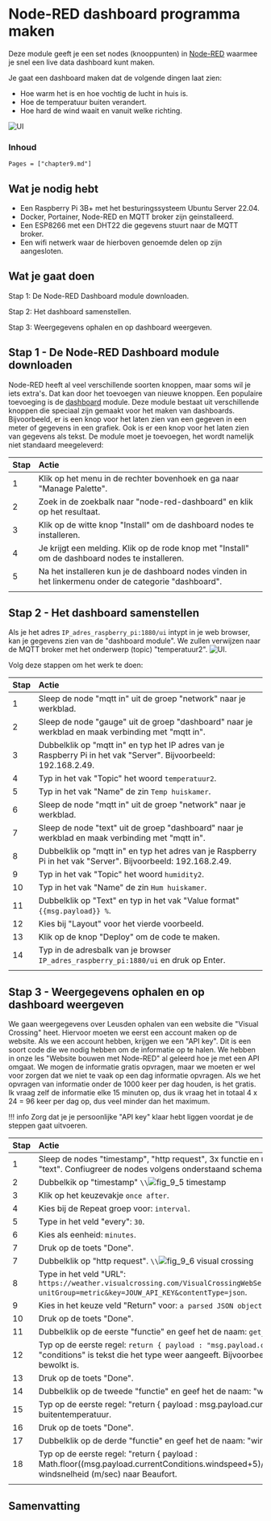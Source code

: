 # Node-RED dashboard programma maken

Deze module geeft je een set nodes (knooppunten) in [Node-RED](https://flows.nodered.org/node/node-red-dashboard) waarmee je snel een live data dashboard kunt maken.

Je gaat een dashboard maken dat de volgende dingen laat zien:
- Hoe warm het is en hoe vochtig de lucht in huis is.
- Hoe de temperatuur buiten verandert.
- Hoe hard de wind waait en vanuit welke richting.

![UI](assets/fig_9_2.png)

### Inhoud

```@contents
Pages = ["chapter9.md"]
```

## Wat je nodig hebt

- Een Raspberry Pi 3B+ met het besturingssysteem Ubuntu Server 22.04.
- Docker, Portainer, Node-RED en MQTT broker zijn geinstalleerd.
- Een ESP8266 met een DHT22 die gegevens stuurt naar de MQTT broker.
- Een wifi netwerk waar de hierboven genoemde delen op zijn aangesloten.

## Wat je gaat doen

Stap 1: De Node-RED Dashboard module downloaden.

Stap 2: Het dashboard samenstellen.

Stap 3: Weergegevens ophalen en op dashboard weergeven.

## Stap 1 - De Node-RED Dashboard module downloaden

Node-RED heeft al veel verschillende soorten knoppen, maar soms wil je iets extra's. Dat kan door het toevoegen van nieuwe knoppen. Een populaire toevoeging is de [dashboard](https://flows.nodered.org/node/node-red-dashboard) module. Deze module bestaat uit verschillende knoppen die speciaal zijn gemaakt voor het maken van dashboards. Bijvoorbeeld, er is een knop voor het laten zien van een gegeven in een meter of gegevens in een grafiek. Ook is er een knop voor het laten zien van gegevens als tekst. De module moet je toevoegen, het wordt namelijk niet standaard meegeleverd:

|Stap        | Actie      |
|:---------- | :---------- |
| 1 | Klik op het menu in de rechter bovenhoek en ga naar "Manage Palette". |
| 2 | Zoek in de zoekbalk naar "node-red-dashboard" en klik op het resultaat. |
| 3 | Klik op de witte knop "Install" om de dashboard nodes te installeren. |
| 4 | Je krijgt een melding. Klik op de rode knop met "Install" om de dashboard nodes te installeren. |
| 5 | Na het installeren kun je de dashboard nodes vinden in het linkermenu onder de categorie "dashboard". |
||

## Stap 2 - Het dashboard samenstellen

Als je het adres `IP_adres_raspberry_pi:1880/ui` intypt in je web browser, kan je gegevens zien van de "dashboard module". We zullen verwijzen naar de MQTT broker met het onderwerp (topic) "temperatuur2".
![UI](assets/fig_9_3.png).

Volg deze stappen om het werk te doen:
 
|Stap        | Actie      |
|:---------- | :---------- |
| 1 | Sleep de node "mqtt in" uit de groep "network" naar je werkblad. |
| 2 | Sleep de node "gauge" uit de groep "dashboard" naar je werkblad en maak verbinding met "mqtt in". |
| 3 | Dubbelklik op "mqtt in" en typ het IP adres van je Raspberry Pi in het vak "Server". Bijvoorbeeld: 192.168.2.49. |
| 4 | Typ in het vak "Topic" het woord `temperatuur2`. |
| 5 | Typ in het vak "Name" de zin `Temp huiskamer`. |
| 6 | Sleep de node "mqtt in" uit de groep "network" naar je werkblad. |
| 7 | Sleep de node "text" uit de groep "dashboard" naar je werkblad en maak verbinding met "mqtt in". |
| 8 | Dubbelklik op "mqtt in" en typ het adres van je Raspberry Pi in het vak "Server". Bijvoorbeeld: 192.168.2.49. |
| 9 | Typ in het vak "Topic" het woord `humidity2`. |
| 10 | Typ in het vak "Name" de zin `Hum huiskamer`. |
| 11 | Dubbelklik op "Text" en typ in het vak "Value format" `{{msg.payload}} %`. |
| 12 | Kies bij "Layout" voor het vierde voorbeeld. |
| 13 | Klik op de knop "Deploy" om de code te maken. |  
| 14 | Typ in de adresbalk van je browser `IP_adres_raspberry_pi:1880/ui` en druk op Enter. |
||


## Stap 3 - Weergegevens ophalen en op dashboard weergeven

We gaan weergegevens over Leusden ophalen van een website die "Visual Crossing" heet. Hiervoor moeten we eerst een account maken op de website. Als we een account hebben, krijgen we een "API key". Dit is een soort code die we nodig hebben om de informatie op te halen. We hebben in onze les "Website bouwen met Node-RED" al geleerd hoe je met een API omgaat. We mogen de informatie gratis opvragen, maar we moeten er wel voor zorgen dat we niet te vaak op een dag informatie opvragen. Als we het opvragen van informatie onder de 1000 keer per dag houden, is het gratis. Ik vraag zelf de informatie elke 15 minuten op, dus ik vraag het in totaal 4 x 24 = 96 keer per dag op, dus veel minder dan het maximum.

!!! info
    Zorg dat je je persoonlijke "API key" klaar hebt liggen voordat je de steppen gaat uitvoeren.

|Stap        | Actie      |
|:---------- | :---------- |
| 1 | Sleep de nodes "timestamp", "http request", 3x functie en uit de groep dashboard "chart" en 3x "text". Confiugreer de nodes volgens onderstaand schema. ``\\``![schema](assets/fig_9_4.png) |
| 2 | Dubbelkik op "timestamp" ``\\``![fig_9_5 timestamp](assets/fig_9_5.png)|
| 3 | Klik op het keuzevakje `once after`. |
| 4 | Kies bij de Repeat groep voor: `interval`. |
| 5 | Type in het veld "every": `30`. | 
| 6 | Kies als eenheid: `minutes`. |
| 7 | Druk op de toets "Done". |
| 7 | Dubbelklik op "http request". ``\\``![fig_9_6 visual crossing](assets/fig_9_6.png)|
| 8 | Type in het veld "URL": `https://weather.visualcrossing.com/VisualCrossingWebServices/rest/services/timeline/Leusden?unitGroup=metric&key=JOUW_API_KEY&contentType=json`.
| 9 | Kies in het keuze veld "Return" voor: `a parsed JSON object`.
| 10 | Druk op de toets "Done". |
| 11 | Dubbelklik op de eerste "functie" en geef het de naam: `get_actual_temp`. |
| 12 | Typ op de eerste regel: `return { payload : "msg.payload.currentConditions.conditions };`. "conditions" is tekst die het type weer aangeeft. Bijvoorbeeld "overcast", wil zeggen dat het bewolkt is. |
| 13 | Druk op de toets "Done". |
| 14 | Dubbelklik op de tweede "functie" en geef het de naam: "windrichting". |
| 15 | Typ op de eerste regel: "return { payload : msg.payload.currentConditions.temDe wip };". `tmp` is de buitentemperatuur. | 
| 16 | Druk op de toets "Done". |
| 17 | Dubbelklik op de derde "functie" en geef het de naam: "windsnelheid". |
| 18 | Typ op de eerste regel: "return { payload : Math.floor((msg.payload.currentConditions.windspeed+5)/5) };" Hiermee converteren we de windsnelheid (m/sec) naar Beaufort. |
|| 

## Samenvatting